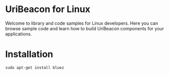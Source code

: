 # UriBeacon for Linux

Welcome to library and code samples for Linux developers. Here you can browse sample code and learn how to build UriBeacon components for your applications.

# Installation

    sudo apt-get install bluez

